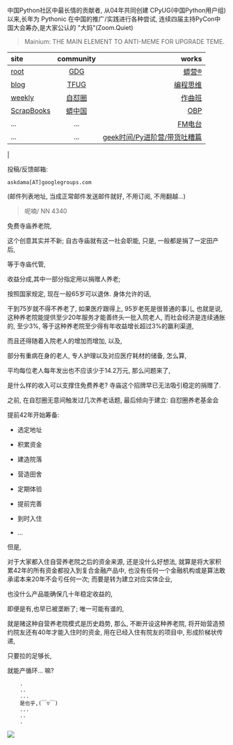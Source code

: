 中国Python社区中最长情的贡献者, 从04年共同创建 CPyUG(中国Python用户组)以来,长年为 Pythonic 在中国的推广/实践进行各种尝试, 连续四届主持PyCon中国大会筹办,是大家公认的 "大妈"(Zoom.Quiet)

> Mainium: THE MAIN ELEMENT TO ANTI-MEME FOR UPGRADE TEME.

| site | community | works |
| :-----| :----: | ----: |
| [root](http://zoomquiet.io/) | [GDG](https://blog.zhgdg.org/) | [蟒营®](https://doc.101.camp/) |
| [blog](https://blog.zoomquiet.io/pages/zoomquiet.html) | [TFUG](http://zh.tfug.world/) | [编程思维](https://py.101.camp/) |
| [weekly](http://weekly.pychina.org/) | [自怼圈](https://du.101.camp/) | [作曲班](https://mu.101.camp/) |
| [ScrapBooks](https://zoomquiet.io/collection.html) | [蟒中国](https://pychina.org/) | [OBP](https://zoomquiet.io/obp/index.html) |
| ... | ... | [FM电台](https://fm.101.camp/) |
| ... | ... | [geek时间/Py进阶营/带货吐糟篇](https://fm.101.camp/2020/geek2py-dama.html) 
 |


投稿/反馈邮箱:

    askdama[AT]googlegroups.com

(邮件列表地址, 
当成正常邮件发送邮件就好, 不用订阅, 不用翻越...)


> ​呢喃/ NN 4340




​免费寺庙养老院,

这个创意其实并不新;
自古寺庙就有这一社会职能,
只是,
一般都是捐了一定田产后,

等于寺庙代管,

收益分成,其中一部分指定用以捐赠人养老;



按照国家规定,
现在一般65岁可以退休.
身体允许的话,

干到75岁就不得不养老了,
如果医疗跟得上,
95岁老死是很普通的事儿,
也就是说, 
这种养老院能提供至少20年服务才能善终头一批入院老人,
而社会经济是连续通胀的,
至少3%,
等于这种养老院至少得有年收益增长超过3%的赢利渠道,

而且还得随着入院老人的增加而增加,
以及,

部分有重病在身的老人,
专人护理以及对应医疗耗材的储备,
怎么算,

平均每位老人每年发出也不应该少于14.2万元,
那么问题来了,

是什么样的收入可以支撑住免费养老?
寺庙这个招牌早已无法吸引稳定的捐赠了.



之前,
在自怼圈无意间触发过几次养老话题,
最后倾向于建立:
自怼圈养老基金会

提前42年开始筹备:
+ 选定地址
+ 积累资金
+ 建造院落
+ 营造田舍

+ 定期体验
+ 提前完善

+ 到时入住
+ ...


但是,

对于大家都入住自营养老院之后的资金来源,
还是没什么好想法,
就算是将大家积累42年的所有资金都投入到复合金融产品中,
也没有任何一个金融机构或是算法敢承诺本来20年不会亏任何一次;
而要是转为建立对应实体企业,

也没什么产品能确保几十年稳定收益的,

即便是有,也早已被垄断了;
唯一可能有谱的,

就是赌这种自营养老院模式是历史趋势,
那么,
不断开设这种养老院,
将开始营造预约院友还有40年才能入住时的资金,
用在已经入住有院友的项目中,
形成阶梯状传递,

只要拉的足够长,

就能产循环...
嘛?










```
    .
    ..
    ...
    是也乎,(￣▽￣)
    ...
    ..
    .
```

![](http://ydlj.zoomquiet.top/ipic/2021-04-05-zq42-today-card-2104.006.jpeg)






